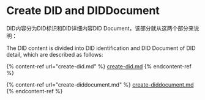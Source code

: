 # Create DID and DIDDocument

DID内容分为DID标识和DID详细内容DID Document，该部分就从这两个部分来说明：

The DID content is divided into DID identification and DID Document of DID detail, which are described as follows:

{% content-ref url="create-did.md" %}
[create-did.md](create-did.md)
{% endcontent-ref %}

{% content-ref url="create-diddocument.md" %}
[create-diddocument.md](create-diddocument.md)
{% endcontent-ref %}
